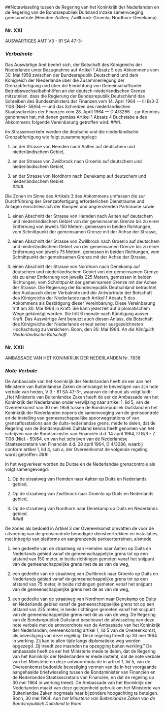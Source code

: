 <meta http-equiv='Content-Type' content='text/html; charset=utf-8' />

##Notawisseling tussen de Regering van het Koninkrijk der Nederlanden en de Regering van de Bondsrepubliek Duitsland inzake samenvoeging grenscontrole (Hemden-Aalten; Zwillbrock-Groenlo; Nordhorn-Denekamp)

### Nr.  XXI  

AUSWÄRTIGES AMT V3 - 81 SA 47-3- 
### *Verbalnote* 

Das Auswärtige Amt beehrt sich, der Botschaft des Königreichs der Niederlande unter Bezugnahme auf Artikel 1 Absatz 5 des Abkommens vom 30. Mai 1958 zwischen der Bundesrepublik Deutschland und dem Königreich der Niederlande über die Zusammenlegung der Grenzabfertigung und über die Einrichtung von Gemeinschaftsoder Betriebswechselbahnhöfen an der deutsch-niederländischen Grenze mitzuteilen, dass die Regierung der Bundesrepublik Deutschland das Schreiben des Bundesministers der Finanzen vom 14. April 1964 — III B/3-Z 1108 (Nie)- 59/64 — und das Schreiben des niederländischen Staatssekretärs der Finanzen vom 28. April 1964 — D 4/3286 - zur Kenntnis genommen hat, mit denen gemäss Artikel 1 Absatz 4 Buchstabe a des Abkommens folgende Vereinbarung getroffen wird: 
###I.

Im Strassenverkehr werden die deutsche und die niederländische Grenzabfertigung wie folgt zusammengelegt: 

1. an der Strasse von Hemden nach Aalten auf deutschem und niederländischem Gebiet,  

2. an der Strasse von Zwillbrock nach Groenlo auf deutschem und niederländischem Gebiet,  

3. an der Strasse von Nordhorn nach Denekamp auf deutschem und niederländischem Gebiet.   
###II.

Die Zonen im Sinne des Artikels 3 des Abkommens umfassen die zur Durchführung der Grenzabfertigung erforderlichen Diensträume und Anlagen einschliesslich der Rampen und angrenzenden Parkräume sowie 

1. einen Abschnitt der Strasse von Hemden nach Aalten auf deutschem und niederländischem Gebiet von der gemeinsamen Grenze bis zu einer Entfernung von jeweils 150 Metern, gemessen in beiden Richtungen, vom Schnittpunkt der gemeinsamen Grenze mit der Achse der Strasse,  

2. einen Abschnitt der Strasse von Zwillbrock nach Groenlo auf deutschem und niederländischem Gebiet von der gemeinsamen Grenze bis zu einer Entfernung von jeweils 75 Metern, gemessen in beiden Richtungen, vom Schnittpunkt der gemeinsamen Grenze mit der Achse der Strasse,  

3. einen Abschnitt der Strasse von Nordhorn nach Denekamp auf deutschem und niederländischem Gebiet von der gemeinsamen Grenze bis zu einer Entfernung von jeweils 225 Metern, gemessen in beiden Richtungen, vom Schnittpunkt der gemeinsamen Grenze mit der Achse der Strasse.   Die Regierung der Bundesrepublik Deutschland betrachtet den Austausch dieser Verbalnote und der Antwortnote der Botschaft des Königreichs der Niederlande nach Artikel 1 Absatz 5 des Abkommens als Bestätigung dieser Vereinbarung. Diese Vereinbarung tritt am 30. Mai 1964 in Kraft. Sie kann jederzeit auf diplomatischem Wege gekündigt werden. Sie tritt 6 monate nach Kündigung ausser Kraft. Das Auswärtige Amt benutzt auch diesen Anlass, die Botschaft des Königreichs der Niederlande erneut seiner ausgezeichneten Hochachtung zu versichern. Bonn, den 30. Mai 1964.  *An die*   *Königlich Niederländische Botschaft*    

### Nr.  XXII  

AMBASSADE VAN HET KONINKRIJK DER NEDERLANDEN Nr. 7838 
### *Note Verbale* 

De Ambassade van het Koninkrijk der Nederlanden heeft de eer aan het Ministerie van Buitenlandse Zaken de ontvangst te bevestigen van zijn note verbale van heden, V 3 - 81 SA 47-3-, waarvan de inhoud als volgt luidt: „Het Ministerie van Buitenlandse Zaken heeft de eer de Ambassade van het Koninkrijk der Nederlanden onder verwijzing naar artikel 1, lid 5, van de Overeenkomst van 30 mei 1958 tussen de Bondsrepubliek Duitsland en het Koninkrijk der Nederlanden nopens de samenvoeging van de grenscontrole en de instelling van gemeenschappelijke spoorwegstations of van grensaflosstations aan de duits-nederlandse grens, mede te delen, dat de Regering van de Bondsrepubliek Duitsland kennis heeft genomen van het schrijven van de Bondsminister van Financiën d.d. 14 april 1964, III B/3 - Z 1108 (Nie) - 59/64, en van het schrijven van de Nederlandse Staatssecretaris van Financiën d.d. 28 april 1964, D 4/3286, waarbij conform artikel 1, lid 4, sub a, der Overeenkomst de volgende regeling wordt getroffen: 
###I

In het wegverkeer worden de Duitse en de Nederlandse grenscontrole als volgt samengevoegd: 

1. Op de straatweg van Hemden naar Aalten op Duits en Nederlands gebied,  

2. Op de straatweg van Zwillbrock naar Groenlo op Duits en Nederlands gebied,  

3. Op de straatweg van Nordhorn naar Denekamp op Duits en Nederlands gebied.   
###II

De zones als bedoeld in Artikel 3 der Overeenkomst omvatten de voor de uitvoering van de grenscontrole benodigde dienstvertrekken en installaties, met inbegrip van platforms en aangrenzende parkeerterreinen, alsmede 

1. een gedeelte van de straatweg van Hemden naar Aalten op Duits en Nederlands gebied vanaf de gemeenschappelijke grens tot op een afstand van 150 meter, in beide richtingen gemeten vanaf het snijpunt van de gemeenschappelijke grens met de as van de weg,  

2. een gedeelte van de straatweg van Zwillbrock naar Groenlo op Duits en Nederlands gebied vanaf de gemeenschappelijke grens tot op een afstand van 75 meter, in beide richtingen gemeten vanaf het snijpunt van de gemeenschappelijke grens met de as van de weg,  

3. een gedeelte van de straatweg van Nordhorn naar Denekamp op Duits en Nederlands gebied vanaf de gemeenschappelijke grens tot op een afstand van 225 meter, in beide richtingen gemeten vanaf het snijpunt van de gemeenschappelijke grens met de as van de weg.   De Regering van de Bondsrepubliek Duitsland beschouwt de uitwisseling van deze note verbale met de antwoordnota van de Ambassade van het Koninkrijk der Nederlanden, overeenkomstig artikel 1, lid 5 van de Overeenkomst, als bevestiging van deze regeling. Deze regeling treedt op 30 mei 1964 in werking. Zij kan te allen tijde langs diplomatieke weg worden opgezegd. Zij treedt zes maanden na opzegging buiten werking.” De ambassade heeft de eer het Ministerie mede te delen, dat de Regering van het Koninkrijk der Nederlanden er mede instemt, dat de note verbale van het Ministerie en deze antwoordnota de in artikel 1, lid 5, van de Overeenkomst bedoelde bevestiging vormen van de in het voorgaande aangehaalde briefwisseling tussen de Bondsminister van Financiën en de Nederlandse Staatssecretaris van Financiën, en dat de regeling op 30 mei 1964 in werking treedt. De Ambassade van het Koninkrijk der Nederlanden maakt van deze gelegenheid gebruik om het Ministerie van Buitenlandse Zaken nogmaals haar bijzondere hoogachting te betuigen. Bonn, 30 mei 1964.  *Aan het Ministerie van Buitenlandse Zaken*   *van de Bondsrepubliek Duitsland*   *te Bonn*    
